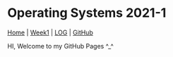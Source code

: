 # Operating Systems 2021-1
[Home](index) |
[Week1](w01) |
[LOG](TXT/mylog.txt) |
[GitHub](https://github.com/IlmaMannix/os211)

HI, Welcome to my GitHub Pages ^_^
